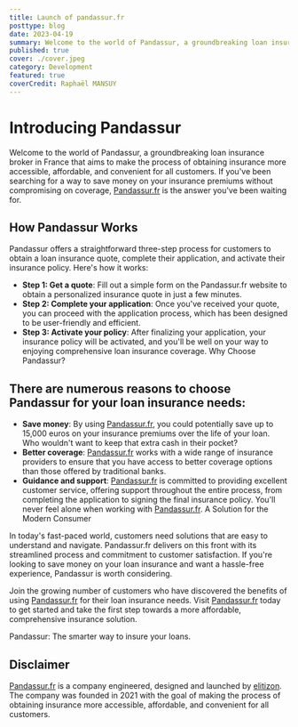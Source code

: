 ```yaml
---
title: Launch of pandassur.fr 
posttype: blog
date: 2023-04-19
summary: Welcome to the world of Pandassur, a groundbreaking loan insurance broker in France that aims to make the process of obtaining insurance more accessible, affordable, and convenient for all customers. If you've been searching for a way to save money on your insurance premiums without compromising on coverage, Pandassur.fr is the answer you've been waiting for
published: true
cover: ./cover.jpeg
category: Development
featured: true
coverCredit: Raphaël MANSUY
---
```


# Introducing Pandassur

Welcome to the world of Pandassur, a groundbreaking loan insurance broker in France that aims to make the process of obtaining insurance more accessible, affordable, and convenient for all customers. If you've been searching for a way to save money on your insurance premiums without compromising on coverage, [Pandassur.fr](https://www.pandassur.fr) is the answer you've been waiting for.


## How Pandassur Works

Pandassur offers a straightforward three-step process for customers to obtain a loan insurance quote, complete their application, and activate their insurance policy. Here's how it works:

- **Step 1: Get a quote**: Fill out a simple form on the Pandassur.fr website to obtain a personalized insurance quote in just a few minutes.
- **Step 2: Complete your application**: Once you've received your quote, you can proceed with the application process, which has been designed to be user-friendly and efficient.
- **Step 3: Activate your policy**: After finalizing your application, your insurance policy will be activated, and you'll be well on your way to enjoying comprehensive loan insurance coverage.
Why Choose Pandassur?

## There are numerous reasons to choose Pandassur for your loan insurance needs:

- **Save money**: By using [Pandassur.fr](https://www.pandassur.fr), you could potentially save up to 15,000 euros on your insurance premiums over the life of your loan. Who wouldn't want to keep that extra cash in their pocket?
- **Better coverage**: [Pandassur.fr](https://www.pandassur.fr) works with a wide range of insurance providers to ensure that you have access to better coverage options than those offered by traditional banks.
- **Guidance and support**: [Pandassur.fr](https://www.pandassur.fr) is committed to providing excellent customer service, offering support throughout the entire process, from completing the application to signing the final insurance policy. You'll never feel alone when working with [Pandassur.fr](https://www.pandassur.fr).
A Solution for the Modern Consumer

In today's fast-paced world, customers need solutions that are easy to understand and navigate. Pandassur.fr delivers on this front with its streamlined process and commitment to customer satisfaction. If you're looking to save money on your loan insurance and want a hassle-free experience, Pandassur is worth considering.

Join the growing number of customers who have discovered the benefits of using [Pandassur.fr](https://www.pandassur.fr) for their loan insurance needs. Visit [Pandassur.fr](https://www.pandassur.fr) today to get started and take the first step towards a more affordable, comprehensive insurance solution.

Pandassur: The smarter way to insure your loans.

## Disclaimer

[Pandassur.fr](https://www.pandassur.fr)  is a company engineered, designed and launched by [elitizon](https://www.elitizon.com). The company was founded in 2021 with the goal of making the process of obtaining insurance more accessible, affordable, and convenient for all customers.